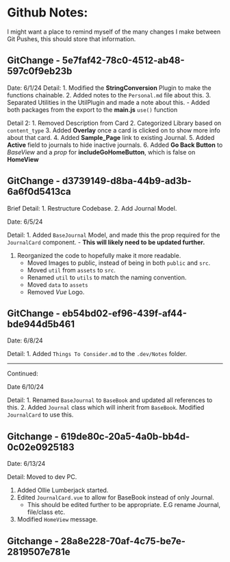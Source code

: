 # Github Notes:

I might want a place to remind myself of the many changes I make between Git Pushes, this should store that information.

## GitChange - 5e7faf42-78c0-4512-ab48-597c0f9eb23b

Date: 6/1/24
Detail:
	1. Modified the **StringConversion** Plugin to make the functions chainable.
	2. Added notes to the `Personal.md` file about this.
	3. Separated Utilities in the UtilPlugin and made a note about this.
      	- Added both packages from the export to the **main.js** `use()` function

Detail 2:
	1. Removed Description from Card
	2. Categorized Library based on `content_type`
	3. Added **Overlay** once a card is clicked on to show more info about that card.
	4. Added **Sample_Page** link to existing Journal.
	5. Added **Active** field to journals to hide inactive journals.
	6. Added **Go Back Button** to *BaseView* and a *prop* for **includeGoHomeButton**, which is false on **HomeView**


## GitChange - d3739149-d8ba-44b9-ad3b-6a6f0d5413ca

Brief Detail: 
	1. Restructure Codebase.
	2. Add Journal Model.
   
Date: 6/5/24

Detail: 
	1. Added `BaseJournal` Model, and made this the prop required for the `JournalCard` component. 
   	- **This will likely need to be updated further.**
  1. Reorganized the code to hopefully make it more readable.
     - Moved Images to public, instead of being in both `public` and `src`.
     - Moved `util` from `assets` to `src`.
     - Renamed `util` to `utils` to match the naming convention.
     - Moved `data` to `assets`
     - Removed *Vue* Logo.


## GitChange - eb54bd02-ef96-439f-af44-bde944d5b461

Date: 6/8/24

Detail: 
	1. Added `Things To Consider.md` to the `.dev/Notes` folder.

---
Continued:

Date 6/10/24

Detail:
	1. Renamed `BaseJournal` to `BaseBook` and updated all references to this.
	2. Added `Journal` class which will inherit from `BaseBook`. Modified `JournalCard` to use this.

## Gitchange - 619de80c-20a5-4a0b-bb4d-0c02e0925183

Date: 6/13/24

Detail: Moved to dev PC.
1. Added Ollie Lumberjack started.
2. Edited `JournalCard.vue` to allow for BaseBook instead of only Journal. 
   - This should be edited further to be appropriate. E.G rename Journal, file/class etc.
3. Modified `HomeView` message.

## Gitchange - 28a8e228-70af-4c75-be7e-2819507e781e